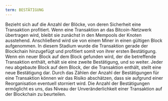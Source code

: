 ```yaml
---
term: BESTÄTIGUNG
---
```


Bezieht sich auf die Anzahl der Blöcke, von deren Sicherheit eine Transaktion profitiert. Wenn eine Transaktion an das Bitcoin-Netzwerk übertragen wird, bleibt sie zunächst in den Mempools der Knoten ausstehend. Anschließend wird sie von einem Miner in einen gültigen Block aufgenommen. In diesem Stadium wurde die Transaktion gerade der Blockchain hinzugefügt und profitiert somit von ihrer ersten Bestätigung. Wenn ein neuer Block auf dem Block gefunden wird, der die betreffende Transaktion enthält, erhält sie eine zweite Bestätigung, und so weiter. Jeder neu abgebaute Block auf dem Block, der die Transaktion enthält, stellt eine neue Bestätigung dar. Durch das Zählen der Anzahl der Bestätigungen für eine Transaktion können wir das Risiko abschätzen, dass sie aufgrund einer Reorganisation eventuell storniert wird. Die Anzahl der Bestätigungen ermöglicht es uns, das Niveau der Unveränderlichkeit einer Transaktion auf der Blockchain zu beurteilen.